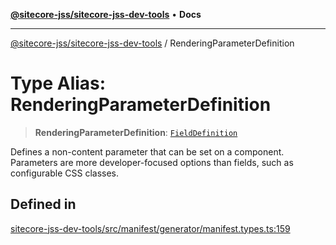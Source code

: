 [**@sitecore-jss/sitecore-jss-dev-tools**](../README.md) • **Docs**

***

[@sitecore-jss/sitecore-jss-dev-tools](../README.md) / RenderingParameterDefinition

# Type Alias: RenderingParameterDefinition

> **RenderingParameterDefinition**: [`FieldDefinition`](../interfaces/FieldDefinition.md)

Defines a non-content parameter that can be set on a component.
Parameters are more developer-focused options than fields, such as configurable CSS classes.

## Defined in

[sitecore-jss-dev-tools/src/manifest/generator/manifest.types.ts:159](https://github.com/Sitecore/jss/blob/991c8f57eceef710471966b7c855981e4aac1ded/packages/sitecore-jss-dev-tools/src/manifest/generator/manifest.types.ts#L159)
